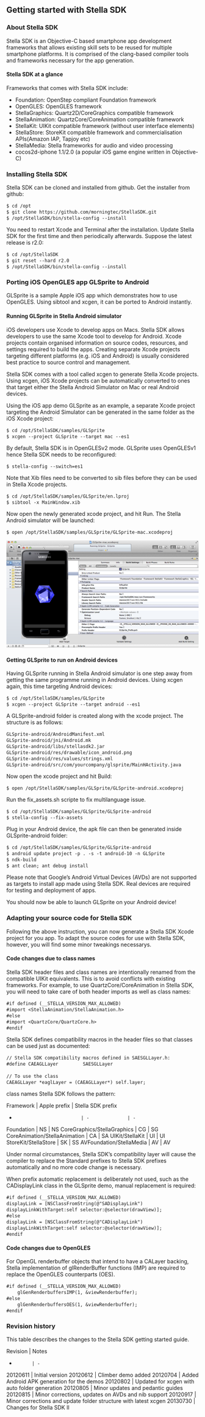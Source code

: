 ## Getting started with Stella SDK


### About Stella SDK

Stella SDK is an Objective-C based smartphone app development frameworks that allows existing skill sets to be reused for multiple smartphone platforms. It is comprised of the clang-based compiler tools and frameworks necessary for the app generation.

#### Stella SDK at a glance

Frameworks that comes with Stella SDK include:

* Foundation: OpenStep compliant Foundation framework
* OpenGLES: OpenGLES framework
* StellaGraphics: Quartz2D/CoreGraphics compatible framework
* StellaAnimation: QuartzCore/CoreAnimation compatible framework
* StellaKit: UIKit compatible framework (without user interface elements)
* StellaStore: StoreKit compatible framework and commercialisation APIs(Amazon IAP, Tapjoy etc)
* StellaMedia: Stella frameworks for audio and video processing
* cocos2d-iphone 1.1/2.0 (a popular iOS game engine written in Objective-C)


### Installing Stella SDK

Stella SDK can be cloned and installed from github. Get the installer from github:

    $ cd /opt
    $ git clone https://github.com/morningtec/StellaSDK.git
    $ /opt/StellaSDK/bin/stella-config --install

You need to restart Xcode and Terminal after the installation. Update Stella SDK for the first time and then periodically afterwards. Suppose the latest release is r2.0:

    $ cd /opt/StellaSDK
    $ git reset --hard r2.0
    $ /opt/StellaSDK/bin/stella-config --install


### Porting iOS OpenGLES app GLSprite to Android

GLSprite is a sample Apple iOS app which demonstrates how to use OpenGLES. Using sibtool and xcgen, it can be ported to Android instantly.

#### Running GLSprite in Stella Android simulator

iOS developers use Xcode to develop apps on Macs. Stella SDK allows developers to use the same Xcode tool to develop for Android. Xcode projects contain organised information on source codes, resources, and settings required to build the apps. Creating separate Xcode projects targeting different platforms (e.g. iOS and Android) is usually considered best practice to source control and management.

Stella SDK comes with a tool called xcgen to generate Stella Xcode projects. Using xcgen, iOS Xcode projects can be automatically converted to ones that target either the Stella Android Simulator on Mac or real Android devices.

Using the iOS app demo GLSprite as an example, a separate Xcode project targeting the Android Simulator can be generated in the same folder as the iOS Xcode project:

    $ cd /opt/StellaSDK/samples/GLSprite
    $ xcgen --project GLSprite --target mac --es1

By default, Stella SDK is in OpenGLESv2 mode. GLSprite uses OpenGLESv1 hence Stella SDK needs to be reconfigured:

    $ stella-config --switch=es1

Note that Xib files need to be converted to sib files before they can be used in Stella Xcode projects.

    $ cd /opt/StellaSDK/samples/GLSprite/en.lproj
    $ sibtool -x MainWindow.xib

Now open the newly generated xcode project, and hit Run. The Stella Android simulator will be launched:

    $ open /opt/StellaSDK/samples/GLSprite/GLSprite-mac.xcodeproj

![GLSprite Mac Xcodeproj](glsprite-mac-xcodeproj.png)

#### Getting GLSprite to run on Android devices

Having GLSprite running in Stella Android simulator is one step away from getting the same programme running in Android devices. Using xcgen again, this time targeting Android devices:

    $ cd /opt/StellaSDK/samples/GLSprite
    $ xcgen --project GLSprite --target android --es1

A GLSprite-android folder is created along with the xcode project. The structure is as follows:

    GLSprite-android/AndroidManifest.xml
    GLSprite-android/jni/Android.mk
    GLSprite-android/libs/stellasdk2.jar
    GLSprite-android/res/drawable/icon_android.png
    GLSprite-android/res/values/strings.xml
    GLSprite-android/src/com/yourcompany/glsprite/MainHActivity.java


Now open the xcode project and hit Build:

    $ open /opt/StellaSDK/samples/GLSprite/GLSprite-android.xcodeproj


Run the fix_assets.sh scripte to fix multilanguage issue.

    $ cd /opt/StellaSDK/samples/GLSprite/GLSprite-android
    $ stella-config --fix-assets


Plug in your Android device, the apk file can then be generated inside GLSprite-android folder:

    $ cd /opt/StellaSDK/samples/GLSprite/GLSprite-android
    $ android update project -p . -s -t android-10 -n GLSprite
    $ ndk-build
    $ ant clean; ant debug install


Please note that Google’s Android Virtual Devices (AVDs) are not supported as targets to install app made using Stella SDK. Real devices are required for testing and deployment of apps.

You should now be able to launch GLSprite on your Android device!



### Adapting your source code for Stella SDK

Following the above instruction, you can now generate a Stella SDK Xcode project for you app. To adapt the source codes for use with Stella SDK, however, you will find some minor tweakings necessarys.


#### Code changes due to class names

Stella SDK header files and class names are intentionally renamed from the compatible UIKit equivalents. This is to avoid conflicts with existing frameworks. For example, to use QuartzCore/CoreAnimation in Stella SDK, you will need to take care of both header imports as well as class names:

    #if defined (__STELLA_VERSION_MAX_ALLOWED)
    #import <StellaAnimation/StellaAnimation.h>
    #else
    #import <QuartzCore/QuartzCore.h>
    #endif

Stella SDK defines compatibility macros in the header files so that classes can be used just as documented:

    // Stella SDK compatibility macros defined in SAESGLLayer.h:
    #define CAEAGLLayer         SAESGLLayer

    // To use the class
    CAEAGLLayer *eaglLayer = (CAEAGLLayer*) self.layer;

class names Stella SDK follows the pattern:

Framework                     | Apple prefix   | Stella SDK prefix
-                             | -              | -
Foundation                    | NS             | NS
CoreGraphics/StellaGraphics   | CG             | SG
CoreAnimation/StellaAnimation | CA             | SA
UIKit/StellaKit               | UI             | UI
StoreKit/StellaStore          | SK             | SS
AVFoundation/StellaMedia      | AV             | AV

Under normal circumstances, Stella SDK’s compatibility layer will cause the compiler to replace the Standard prefixes to Stella SDK prefixes automatically and no more code change is necessary.

When prefix automatic replacement is deliberately not used, such as the CADisplayLink class in the GLSprite demo, manual replacement is required:

    #if defined (__STELLA_VERSION_MAX_ALLOWED)
    displayLink = [NSClassFromString(@"SADisplayLink") displayLinkWithTarget:self selector:@selector(drawView)];
    #else
    displayLink = [NSClassFromString(@"CADisplayLink") displayLinkWithTarget:self selector:@selector(drawView)];
    #endif


#### Code changes due to OpenGLES

For OpenGL renderbuffer objects that intend to have a CALayer backing, Stella implementation of glRenderBuffer functions (IMP) are required to replace the OpenGLES counterparts (OES).

    #if defined (__STELLA_VERSION_MAX_ALLOWED)
        glGenRenderbuffersIMP(1, &viewRenderbuffer);
    #else
        glGenRenderbuffersOES(1, &viewRenderbuffer);
    #endif



### Revision history

This table describes the changes to the Stella SDK getting started guide.

Revision    | Notes
-           | -
20120611    | Initial version
20120612    | Climber demo added
20120704    | Added Android APK generation for the demos
20120802    | Updated for xcgen with auto folder generation
20120805    | Minor updates and pedantic guides
20120815    | Minor corrections, updates on AVDs and nib support
20120917    | Minor corrections and update folder structure with latest xcgen
20130730    | Changes for Stella SDK II











